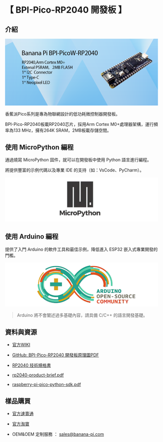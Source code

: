 # 【 BPI-Pico-RP2040 開發板 】

## 介紹

![](assets/images/BPI-Pico-RP2040_banner.png)

香蕉派Pico系列是專為物聯網設計的低功耗微控制器開發板。

BPI-Pico-RP2040板載RP2040芯片，採用Arm Cortex M0+處理器架構，運行頻率為133 MHz，擁有264K SRAM，2MB板載存儲空間。

## 使用 MicroPython 編程

通過燒寫 MicroPython 固件，就可以在開發板中使用 Python 語言進行編程。

將提供豐富的示例代碼以及專業 IDE 的支持（如：VsCode、PyCharm）。

![](assets/images/Mircopython.png)

## 使用 Arduino 編程

提供了入門 Arduino 的軟件工具和最佳示例，降低進入 ESP32 嵌入式專業開發的門檻。

![](assets/images/Arduino_logo_1200x350.png)

>Arduino 將不會闡述過多基礎內容，請具備 C/C++ 的語言開發基礎。

## 資料與資源

- [官方WIKI]() 

- [GitHub: BPI-Pico-RP2040 開發板原理圖PDF]() 

- [RP2040 技術規格書](https://datasheets.raspberrypi.com/rp2040/rp2040-datasheet.pdf)

- [rp2040-product-brief.pdf](https://datasheets.raspberrypi.com/rp2040/rp2040-product-brief.pdf)

- [raspberry-pi-pico-python-sdk.pdf](https://datasheets.raspberrypi.com/pico/raspberry-pi-pico-python-sdk.pdf)

## 樣品購買

- [官方速賣通]()

- [官方淘寶]()

- OEM&OEM 定制服務 ： sales@banana-pi.com